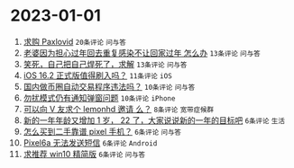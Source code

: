# 2023-01-01

1. [求购 Paxlovid](https://www.v2ex.com/t/905877) `20条评论` `问与答`
1. [老婆因为担心过年回去重复感染不让回家过年 怎么办](https://www.v2ex.com/t/905903) `13条评论` `问与答`
1. [笑死，自己把自己焊死了，求解](https://www.v2ex.com/t/905878) `13条评论` `问与答`
1. [iOS 16.2 正式版值得刷入吗？](https://www.v2ex.com/t/905874) `11条评论` `iOS`
1. [国内做币圈自动交易程序违法吗？](https://www.v2ex.com/t/905892) `10条评论` `问与答`
1. [勿扰模式仍有通知弹窗问题](https://www.v2ex.com/t/905883) `10条评论` `iPhone`
1. [可以向 V 友求个 lemonhd 邀请 么？](https://www.v2ex.com/t/905875) `8条评论` `宽带症候群`
1. [新的一年年龄又增加 1 岁， 22 了，大家说说新的一年的目标吧](https://www.v2ex.com/t/905889) `6条评论` `生活`
1. [怎么买到二手靠谱 pixel 手机？](https://www.v2ex.com/t/905879) `6条评论` `问与答`
1. [Pixel6a 无法发送短信](https://www.v2ex.com/t/905873) `6条评论` `Android`
1. [求推荐 win10 精简版](https://www.v2ex.com/t/905870) `6条评论` `问与答`
